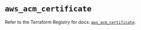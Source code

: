 # `aws_acm_certificate`

Refer to the Terraform Registry for docs: [`aws_acm_certificate`](https://registry.terraform.io/providers/hashicorp/aws/5.59.0/docs/resources/acm_certificate).
